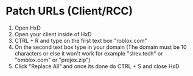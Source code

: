 # Patch URLs (Client/RCC)

1. Open HxD
2. Open your client inside of HxD
3. CTRL + R and type on the first text box "roblox.com"
4. On the second text box type in your domain (The domain must be 10 characters or else it won't work for example "slrev.tech" or "bmblox.com" or "projex.zip")
5. Click "Replace All" and once its done do CTRL + S and close HxD
